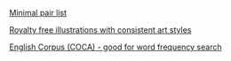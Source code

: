 [Minimal pair list](https://www.speech-language-therapy.com/pdf/mpwordfinaldevoicing.pdf)

[Royalty free illustrations with consistent art styles](https://www.irasutoya.com/)

[English Corpus (COCA) - good for word frequency search](https://www.english-corpora.org/coca/ )
